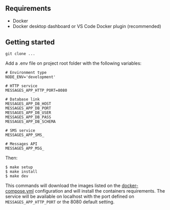 # 

## Requirements

* Docker
* Docker desktop dashboard or VS Code Docker plugin (recommended)

## Getting started

`git clone ...`

Add a .env file on project root folder with the following variables:

```shell
# Environment type
NODE_ENV='development'

# HTTP service
MESSAGES_APP_HTTP_PORT=8080

# Database link
MESSAGES_APP_DB_HOST
MESSAGES_APP_DB_PORT
MESSAGES_APP_DB_USER
MESSAGES_APP_DB_PASS
MESSAGES_APP_DB_SCHEMA

# SMS service
MESSAGES_APP_SMS_

# Messages API
MESSAGES_APP_MSG_
```

Then:

```shell
$ make setup
$ make install
$ make dev
```


This commands will download the images listed on the [docker-compose.yml](./docker-compose.yml) configuration and will install the containers requirements. The service will be available on localhost with the port defined on `MESSAGES_APP_HTTP_PORT` or the 8080 default setting.